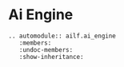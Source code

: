 # Ai Engine

```{eval-rst}
.. automodule:: ailf.ai_engine
   :members:
   :undoc-members:
   :show-inheritance:
```

